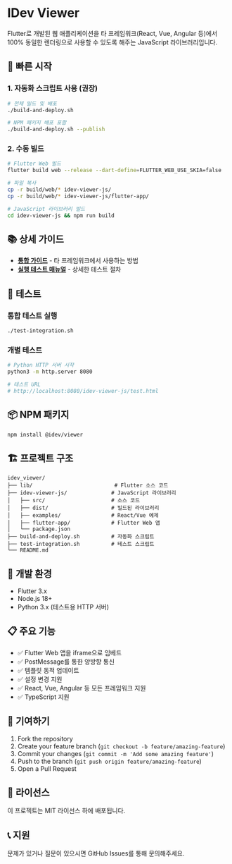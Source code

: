 # IDev Viewer

Flutter로 개발된 웹 애플리케이션을 타 프레임워크(React, Vue, Angular 등)에서 100% 동일한 렌더링으로 사용할 수 있도록 해주는 JavaScript 라이브러리입니다.

## 🚀 빠른 시작

### 1. 자동화 스크립트 사용 (권장)

```bash
# 전체 빌드 및 배포
./build-and-deploy.sh

# NPM 패키지 배포 포함
./build-and-deploy.sh --publish
```

### 2. 수동 빌드

```bash
# Flutter Web 빌드
flutter build web --release --dart-define=FLUTTER_WEB_USE_SKIA=false

# 파일 복사
cp -r build/web/* idev-viewer-js/
cp -r build/web/* idev-viewer-js/flutter-app/

# JavaScript 라이브러리 빌드
cd idev-viewer-js && npm run build
```

## 📚 상세 가이드

- **[통합 가이드](./IDEV_VIEWER_INTEGRATION_GUIDE.md)** - 타 프레임워크에서 사용하는 방법
- **[실행 테스트 매뉴얼](./idev-viewer-js/EXECUTION_TEST_MANUAL.md)** - 상세한 테스트 절차

## 🧪 테스트

### 통합 테스트 실행

```bash
./test-integration.sh
```

### 개별 테스트

```bash
# Python HTTP 서버 시작
python3 -m http.server 8080

# 테스트 URL
# http://localhost:8080/idev-viewer-js/test.html
```

## 📦 NPM 패키지

```bash
npm install @idev/viewer
```

## 🏗️ 프로젝트 구조

```
idev_viewer/
├── lib/                          # Flutter 소스 코드
├── idev-viewer-js/              # JavaScript 라이브러리
│   ├── src/                     # 소스 코드
│   ├── dist/                    # 빌드된 라이브러리
│   ├── examples/                # React/Vue 예제
│   ├── flutter-app/             # Flutter Web 앱
│   └── package.json
├── build-and-deploy.sh          # 자동화 스크립트
├── test-integration.sh          # 테스트 스크립트
└── README.md
```

## 🔧 개발 환경

- Flutter 3.x
- Node.js 18+
- Python 3.x (테스트용 HTTP 서버)

## 📋 주요 기능

- ✅ Flutter Web 앱을 iframe으로 임베드
- ✅ PostMessage를 통한 양방향 통신
- ✅ 템플릿 동적 업데이트
- ✅ 설정 변경 지원
- ✅ React, Vue, Angular 등 모든 프레임워크 지원
- ✅ TypeScript 지원

## 🤝 기여하기

1. Fork the repository
2. Create your feature branch (`git checkout -b feature/amazing-feature`)
3. Commit your changes (`git commit -m 'Add some amazing feature'`)
4. Push to the branch (`git push origin feature/amazing-feature`)
5. Open a Pull Request

## 📄 라이선스

이 프로젝트는 MIT 라이선스 하에 배포됩니다.

## 📞 지원

문제가 있거나 질문이 있으시면 GitHub Issues를 통해 문의해주세요. 